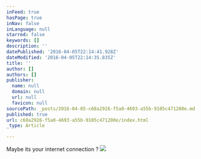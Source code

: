 ```yaml
---
inFeed: true
hasPage: true
inNav: false
inLanguage: null
starred: false
keywords: []
description: ''
datePublished: '2016-04-05T22:14:41.928Z'
dateModified: '2016-04-05T22:14:35.835Z'
title: ''
author: []
authors: []
publisher:
  name: null
  domain: null
  url: null
  favicon: null
sourcePath: _posts/2016-04-05-c68a2926-f5a0-4693-a55b-9105c471200e.md
published: true
url: c68a2926-f5a0-4693-a55b-9105c471200e/index.html
_type: Article

---
```

Maybe its your internet connection ? ![](https://the-grid-user-content.s3-us-west-2.amazonaws.com/bba75bb4-e52a-460f-bf06-fbae61ba5a08.jpg)